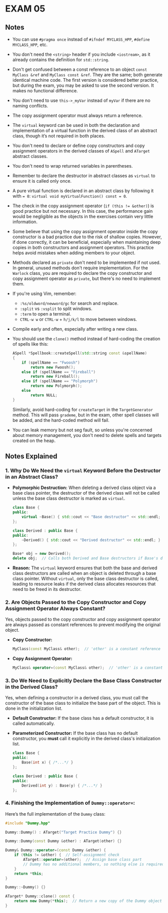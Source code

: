 # EXAM 05

## Notes

- You can use `#pragma once` instead of `#ifndef MYCLASS_HPP`, `#define MYCLASS_HPP`, etc.
- You don't need the `<string>` header if you include `<iostream>`, as it already contains the definition for `std::string`.
- Don't get confused between a const reference to an object `const MyClass &ref` and `MyClass const &ref`. They are the same; both generate identical machine code. The first version is considered better practice, but during the exam, you may be asked to use the second version. It makes no functional difference.
- You don't need to use `this->_myVar` instead of `myVar` if there are no naming conflicts.
- The copy assignment operator must always return a reference.
- The `virtual` keyword can be used in both the declaration and implementation of a virtual function in the derived class of an abstract class, though it’s not required in both places.
- You don't need to declare or define copy constructors and copy assignment operators in the derived classes of `ASpell` and `ATarget` abstract classes.
- You don't need to wrap returned variables in parentheses.
- Remember to declare the destructor in abstract classes as `virtual` to ensure it is called only once.
- A pure virtual function is declared in an abstract class by following it with `= 0`: `virtual void myVirtualFunction() const = 0`.
- The check in the copy assignment operator (`if (this != &other)`) is good practice but not necessary. In this case, the performance gain would be negligible as the objects in the exercises contain very little information.
- Some believe that using the copy assignment operator inside the copy constructor is a bad practice due to the risk of shallow copies. However, if done correctly, it can be beneficial, especially when maintaining deep copies in both constructors and assignment operators. This practice helps avoid mistakes when adding members to your object.
- Methods declared as `private` don't need to be implemented if not used. In general, unused methods don't require implementation. For the `Warlock` class, you are required to declare the copy constructor and copy assignment operator as `private`, but there's no need to implement them.
- If you're using Vim, remember:
  - `:%s/oldword/newword/gc` for search and replace.
  - `:split` vs `:vsplit` to split windows.
  - `:term` to open a terminal.
  - `CTRL-w w` or `CTRL-w` + `h/j/k/l` to move between windows.
- Compile early and often, especially after writing a new class.
- You should use the `clone()` method instead of hard-coding the creation of spells like this:

  ```cpp
  ASpell *Spellbook::createSpell(std::string const &spellName)
  {
      if (spellName == "Fwoosh")
          return new Fwoosh();
      else if (spellName == "Fireball")
          return new Fireball();
      else if (spellName == "Polymorph")
          return new Polymorph();
      else
          return NULL;
  }
  ```

  Similarly, avoid hard-coding for `createTarget` in the `TargetGenerator` method. This will pass `grademe`, but in the exam, other spell classes will be added, and the hard-coded method will fail.

- You can leak memory but not seg fault, so unless you're concerned about memory management, you don't need to delete spells and targets created on the heap.

## Notes Explained

### 1. **Why Do We Need the `virtual` Keyword Before the Destructor in an Abstract Class?**

- **Polymorphic Destruction:** When deleting a derived class object via a base class pointer, the destructor of the derived class will not be called unless the base class destructor is marked as `virtual`.

  ```cpp
  class Base {
  public:
      virtual ~Base() { std::cout << "Base destructor" << std::endl; }
  };

  class Derived : public Base {
  public:
      ~Derived() { std::cout << "Derived destructor" << std::endl; }
  };

  Base* obj = new Derived();
  delete obj;  // Calls both Derived and Base destructors if Base's destructor is virtual
  ```

- **Reason:** The `virtual` keyword ensures that both the base and derived class destructors are called when an object is deleted through a base class pointer. Without `virtual`, only the base class destructor is called, leading to resource leaks if the derived class allocates resources that need to be freed in its destructor.

### 2. **Are Objects Passed to the Copy Constructor and Copy Assignment Operator Always Constant?**

Yes, objects passed to the copy constructor and copy assignment operator are always passed as constant references to prevent modifying the original object.

- **Copy Constructor:**

  ```cpp
  MyClass(const MyClass& other);  // 'other' is a constant reference
  ```

- **Copy Assignment Operator:**

  ```cpp
  MyClass& operator=(const MyClass& other);  // 'other' is a constant reference
  ```

### 3. **Do We Need to Explicitly Declare the Base Class Constructor in the Derived Class?**

Yes, when defining a constructor in a derived class, you must call the constructor of the base class to initialize the base part of the object. This is done in the initialization list.

- **Default Constructor:**
  If the base class has a default constructor, it is called automatically.

- **Parameterized Constructor:**
  If the base class has no default constructor, you **must** call it explicitly in the derived class's initialization list.

  ```cpp
  class Base {
  public:
      Base(int x) { /*...*/ }
  };

  class Derived : public Base {
  public:
      Derived(int y) : Base(y) { /*...*/ }
  };
  ```

### 4. **Finishing the Implementation of `Dummy::operator=`:**

Here’s the full implementation of the `Dummy` class:

```cpp
#include "Dummy.hpp"

Dummy::Dummy() : ATarget("Target Practice Dummy") {}

Dummy::Dummy(const Dummy &other) : ATarget(other) {}

Dummy& Dummy::operator=(const Dummy &other) {
    if (this != &other) {  // Self-assignment check
        ATarget::operator=(other);  // Assign base class part
        // Dummy has no additional members, so nothing else is required
    }
    return *this;
}

Dummy::~Dummy() {}

ATarget* Dummy::clone() const {
    return new Dummy(*this);  // Return a new copy of the Dummy object
}
```
